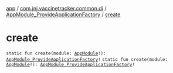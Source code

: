 [app](../../index.md) / [com.jnj.vaccinetracker.common.di](../index.md) / [AppModule_ProvideApplicationFactory](index.md) / [create](./create.md)

# create

`static fun create(module: `[`AppModule`](../-app-module/index.md)`!): `[`AppModule_ProvideApplicationFactory`](index.md)`!`
`static fun create(module: `[`AppModule`](../-app-module/index.md)`!): `[`AppModule_ProvideApplicationFactory`](index.md)`!`